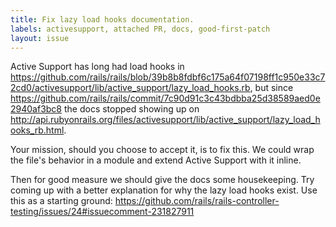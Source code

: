 ```yaml
---
title: Fix lazy load hooks documentation.
labels: activesupport, attached PR, docs, good-first-patch
layout: issue
---
```


Active Support has long had load hooks in https://github.com/rails/rails/blob/39b8b8fdbf6c175a64f07198ff1c950e33c72cd0/activesupport/lib/active_support/lazy_load_hooks.rb, but since https://github.com/rails/rails/commit/7c90d91c3c43bdbba25d38589aed0e2940af3bc8 the docs stopped showing up on http://api.rubyonrails.org/files/activesupport/lib/active_support/lazy_load_hooks_rb.html.

Your mission, should you choose to accept it, is to fix this. We could wrap the file's behavior in a module and extend Active Support with it inline.

Then for good measure we should give the docs some housekeeping. Try coming up with a better explanation for why the lazy load hooks exist. Use this as a starting ground: https://github.com/rails/rails-controller-testing/issues/24#issuecomment-231827911

